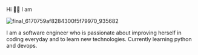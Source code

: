  Hi 👋🏾  I am

![final_6170759af8284300f5f79970_935682](https://user-images.githubusercontent.com/37337620/138169119-457f558a-87b2-4b1d-a62f-e25b77622e0b.gif)

I am a software engineer who is passionate about improving herself in coding everyday and to learn new technologies.
Currently learning python and devops.
